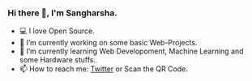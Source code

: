 ### Hi there 👋, I'm Sangharsha.

- :computer: I love Open Source.
- 🔭 I’m currently working on some basic Web-Projects.
- 🌱 I’m currently learning Web Developoment, Machine Learning and some Hardware stuffs.
- 📫 How to reach me: <a href="https://www.twitter.com/sanghaarsha">Twitter</a> or Scan the QR Code.
